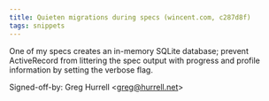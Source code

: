 ```yaml
---
title: Quieten migrations during specs (wincent.com, c287d8f)
tags: snippets
---
```


One of my specs creates an in-memory SQLite database; prevent ActiveRecord from littering the spec output with progress and profile information by setting the verbose flag.

Signed-off-by: Greg Hurrell &lt;greg@hurrell.net&gt;
